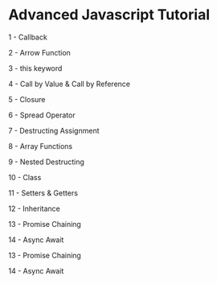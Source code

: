 # Advanced Javascript Tutorial

1 - Callback

2 - Arrow Function

3 - this keyword

4 - Call by Value & Call by Reference

5 - Closure

6 - Spread Operator

7 - Destructing Assignment

8 - Array Functions

9 - Nested Destructing

10 - Class

11 - Setters & Getters

12 - Inheritance

13 - Promise Chaining

14 - Async Await

13 - Promise Chaining

14 - Async Await

